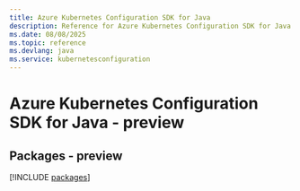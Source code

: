 ```yaml
---
title: Azure Kubernetes Configuration SDK for Java
description: Reference for Azure Kubernetes Configuration SDK for Java
ms.date: 08/08/2025
ms.topic: reference
ms.devlang: java
ms.service: kubernetesconfiguration
---
```

# Azure Kubernetes Configuration SDK for Java - preview
## Packages - preview
[!INCLUDE [packages](kubernetes-configuration-index.md)]